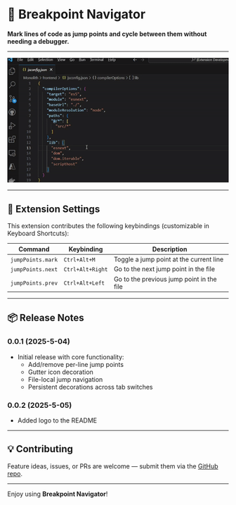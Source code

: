 # 🧭 Breakpoint Navigator

**Mark lines of code as jump points and cycle between them without needing a debugger.**

---

![demo](media/demo.gif)

---

## 🔧 Extension Settings

This extension contributes the following keybindings (customizable in Keyboard Shortcuts):

| Command | Keybinding | Description |
|--------|------------|-------------|
| `jumpPoints.mark` | `Ctrl+Alt+M` | Toggle a jump point at the current line |
| `jumpPoints.next` | `Ctrl+Alt+Right` | Go to the next jump point in the file |
| `jumpPoints.prev` | `Ctrl+Alt+Left` | Go to the previous jump point in the file |

---

## 📦 Release Notes

### 0.0.1 (2025-5-04)
- Initial release with core functionality:
  - Add/remove per-line jump points
  - Gutter icon decoration
  - File-local jump navigation
  - Persistent decorations across tab switches

### 0.0.2 (2025-5-05)
- Added logo to the README
---

## 💡 Contributing

Feature ideas, issues, or PRs are welcome — submit them via the [GitHub repo](https://github.com/masterx9/line-jump-navigator).

---


Enjoy using **Breakpoint Navigator**!
